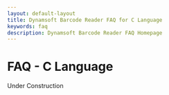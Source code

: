 ```yaml
---
layout: default-layout
title: Dynamsoft Barcode Reader FAQ for C Language
keywords: faq
description: Dynamsoft Barcode Reader FAQ Homepage
---
```


# FAQ - C Language
Under Construction 





